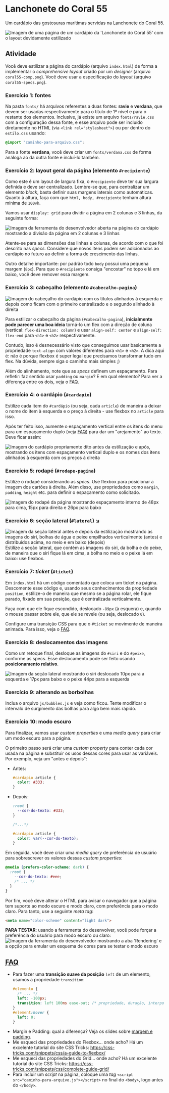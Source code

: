 # Lanchonete do Coral 55

Um cardápio das gostosuras marítimas servidas na Lanchonete do Coral 55.

![Imagem de uma página de um cardápio da 'Lanchonete do Coral 55' com o layout devidamente estilizado](https://fegemo.github.io/cefet-web/images/)


## Atividade

Você deve estilizar a página do cardápio (arquivo `index.html`) de forma a
implementar o _comprehensive layout_ criado por um _designer_ (arquivo
`coral55-comp.png`). Você deve usar a especificação do _layout_ (arquivo
`coral55-specs.png`).


### Exercício 1: fontes

Na pasta `fonts/` há arquivos referentes a duas fontes: **ravie** e **verdana**, que devem ser usadas respectivamente para o título de 1º nível e para o restante dos elementos. Inclusive, já existe um arquivo `fonts/ravie.css` com a configuração dessa fonte, e esse arquivo pode ser incluído diretamente no HTML (via `<link rel="stylesheet">`) ou por dentro do `estilo.css` usando:

```css
@import "caminho-para-arquivo.css";
```

Para a fonte **verdana**, você deve criar um `fonts/verdana.css` de forma análoga ao da outra fonte e incluí-lo também.


### Exercício 2: layout geral da página (elemento `#recipiente`)

Como este é um layout de largura fixa, o `#recipiente` deve ter sua largura definida e deve ser centralizado. Lembre-se que, para centralizar um elemento _block_, basta definir suas margens laterais como automáticas. Quanto à altura, faça com que `html, body, #recipiente` tenham altura mínima de `100vh`.

Vamos usar `display: grid` para dividir a página em 2 colunas e 3 linhas,
da seguinte forma:

![Imagem da ferramenta do desenvolvedor aberta na página do cardápio mostrando a divisão da página em 2 colunas e 3 linhas](roteiro/exercicio-2.png)

Atente-se para as dimensões das linhas e colunas, de acordo com o que foi descrito nas _specs_. Considere que novos itens podem ser adicionados ao cardápio no futuro ao definir a forma de crescimento das linhas.

Outro detalhe importante: por padrão todo `body` possui uma pequena margem (`8px`). Para que o `#recipiente` consiga "encostar" no topo e lá em baixo, você deve remover essa margem.


### Exercício 3: cabeçalho (elemento `#cabecalho-pagina`)

![Imagem do cabeçalho do cardápio com os títulos alinhados à esquerda e depois como ficam com o primeiro centralizado e o segundo alinhado à direita](roteiro/exercicio-3.png)

Para estilizar o cabeçalho da página (`#cabecalho-pagina`), **inicialmente pode parecer uma boa ideia** torná-lo um flex com a direção de coluna (vertical: `flex-direction: column`) e usar `align-self: center` e `align-self: flex-end` para `<h1>` e `<h2>` respectivamente.

Contudo, isso é desnecessário visto que conseguimos usar basicamente a propriedade `text-align` com valores diferentes para `<h1>` e `<h2>`. A dica aqui é: não é porque flexbox é super legal que precisamos transformar tudo em flex. Na dúvida, sempre siga o caminho mais simples ;)

Além do alinhamento, note que as _specs_ definem um espaçamento. Para refletir: faz sentido usar `padding` ou `margin`? E em qual elemento? Para ver a diferença entre os dois, veja o [FAQ](#faq).


### Exercício 4: o cardápio (`#cardapio`)

Estilize cada item do `#cardápio` (ou seja, cada `article`) de maneira
a deixar o nome do item à esquerda e o preço à direita - use flexbox
no `article` para isso.

Após ter feito isso, aumente o espaçamento vertical entre os itens do
menu para um espaçamento duplo (veja [FAQ](#faq)) para dar um
"arejamento" ao  texto. Deve ficar assim:

![Imagem do cardápio propriamente dito antes da estilização e após, mostrando os itens com espaçamento vertical duplo e os nomes dos itens alinhados à esquerda com os preços à direita](roteiro/exercicio-4.png)


### Exercício 5: rodapé (`#rodape-pagina`)

Estilize o rodapé considerando as _specs_. Use flexbox para posicionar
a imagem dos cartões à direita. Além disso, use propriedades como `margin`,
`padding`, `height` etc. para definir o espaçamento como solicitado.

![Imagem do rodapé da página mostrando espaçamento interno de 48px para cima, 15px para direita e 26px para baixo](roteiro/exercicio-5.png)


### Exercício 6: seção lateral (`#lateral`) ↘️

<img src="roteiro/exercicio-6.png" style="float: right" alt="Imagem da seção lateral antes e depois da estilização mostrando as imagens do siri, bolhas de água e peixe empilhados verticalmente (antes) e distribuídos acima, no meio e em baixo (depois)">

Estilize a seção lateral, que contém as imagens do siri, da bolha e do
peixe, de maneira que o siri fique lá em cima, a bolha no meio e o peixe
lá em baixo: use flexbox.


### Exercício 7: _ticket_ (`#ticket`)

Em `index.html` há um código comentado que coloca um ticket na página.
Descomente esse código e, usando seus conhecimentos da propriedade `position`, estilize-o de maneira que mesmo se a página rolar, ele fique parado, fixado em sua posição, que é centralizada verticalmente.

Faça com que ele fique escondido, deslocado `-89px` (à esquera) e,
quando o mouse passar sobre ele, que ele se revele (ou seja, deslocado `0`).

Configure uma transição CSS para que o `#ticket` se movimente
de maneira animada. Para isso, veja o [FAQ](#faq).


### Exercício 8: deslocamentos das imagens

Como um retoque final, desloque as imagens do `#siri` e do `#peixe`,
conforme as specs. Esse deslocamento pode ser feito usando **posicionamento
relativo**.

![Imagem da seção lateral mostrando o siri deslocado 10px para a esquerda e 17px para baixo e o peixe 44px para a esquerda](roteiro/exercicio-8.png)


### Exercício 9: alterando as borbolhas

Inclua o arquivo `js/bubbles.js` e veja como ficou. Tente modificar o intervalo de surgimento das bolhas
para algo bem mais rápido.


### Exercício 10: modo escuro 

Para finalizar, vamos usar _custom properties_ e uma _media query_ para criar um modo escuro para a página.

O primeiro passo será criar uma _custom property_ para conter cada cor usada na página e substituir os usos dessas cores para usar as variáveis. Por exemplo, veja um "antes e depois":

- Antes:
  ```css
  #cardapio article {
    color: #333;
  }
  ```
- Depois:
  ```css
  :root {
    --cor-do-texto: #333;
  }

  /*...*/

  #cardapio article {
    color: var(--cor-do-texto);
  }
  ```

Em seguida, você deve criar uma _media query_ de preferência de usuário para sobrescrever os valores dessas _custom properties_:

```css
@media (prefers-color-scheme: dark) {
  :root {
    --cor-do-texto: #eee;
    /* ... */
  }
}
```

Por fim, você deve alterar o HTML para avisar o navegador que a página tem suporte ao modo escuro e modo claro, com preferência para o modo claro. Para tanto, use a seguinte _meta tag_:

```html
<meta name="color-scheme" content="light dark">
```

**PARA TESTAR**: usando a ferramenta do desenvolver, você pode forçar a preferência do usuário para modo escuro ou claro:
![Imagem da ferramenta do desenvolvedor mostrando a aba 'Rendering' e a opção para emular um esquema de cores para se testar o modo escuro](roteiro/prefers-color-scheme.png)



## <abbr title="Frequently Asked Questions">FAQ</abbr>

- Para fazer uma **transição suave da posição** `left` de um elemento, usamos
  a propriedade `transition`:
  ```css
  #elemento {
    /* ... */
    left: -100px;
    transition: left 100ms ease-out; /* propriedade, duração, interpolação */
  }
  #element:hover {
    left: 0;
  }
  ```
- Margin e Padding: qual a diferença? Veja os slides sobre [margem e padding][margem-e-padding].
- Me esqueci das propriedades do Flexbox... onde acho? Há um excelente tutorial do site CSS Tricks: https://css-tricks.com/snippets/css/a-guide-to-flexbox/
- Me esqueci das propriedades do Grid... onde acho? Há um excelente tutorial do site CSS Tricks: https://css-tricks.com/snippets/css/complete-guide-grid/
- Para incluir um _script_ na página, coloque uma _tag_ `<script src="caminho-para-arquivo.js"></script>` no final do `<body>`, logo antes do `</body>`.



[centralizacao-vertical]: https://fegemo.github.io/cefet-front-end/classes/css5/#centralizacao-horizontal?????????????
[line-height]: https://fegemo.github.io/cefet-front-end/classes/css5/#line-height???????????????
[margem-e-padding]: http://fegemo.github.io/cefet-web/classes/html2/#margin-e-padding